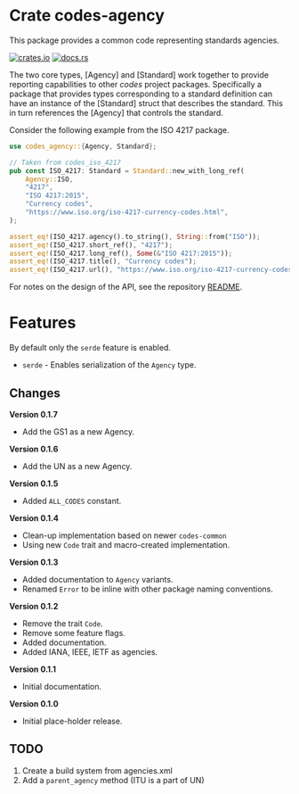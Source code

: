 # Crate codes-agency

This package provides a common code representing standards agencies.

[![crates.io](https://img.shields.io/crates/v/codes-agency.svg)](https://crates.io/crates/codes-agency)
[![docs.rs](https://docs.rs/codes-agency/badge.svg)](https://docs.rs/codes-agency)

The two core types, [Agency] and [Standard] work together to provide reporting
capabilities to other *codes* project packages. Specifically a package that
provides types corresponding to a standard definition can have an instance of
the [Standard] struct that describes the standard. This in turn references the
[Agency] that controls the standard.

Consider the following example from the ISO 4217 package.

```rust
use codes_agency::{Agency, Standard};

// Taken from codes_iso_4217
pub const ISO_4217: Standard = Standard::new_with_long_ref(
    Agency::ISO,
    "4217",
    "ISO 4217:2015",
    "Currency codes",
    "https://www.iso.org/iso-4217-currency-codes.html",
);

assert_eq!(ISO_4217.agency().to_string(), String::from("ISO"));
assert_eq!(ISO_4217.short_ref(), "4217");
assert_eq!(ISO_4217.long_ref(), Some(&"ISO 4217:2015"));
assert_eq!(ISO_4217.title(), "Currency codes");
assert_eq!(ISO_4217.url(), "https://www.iso.org/iso-4217-currency-codes.html");
```

For notes on the design of the API, see the repository 
[README](https://github.com/johnstonskj/rust-codes/blob/main/README.md).

# Features

By default only the `serde` feature is enabled.

* `serde` - Enables serialization of the `Agency` type.
  
## Changes

**Version 0.1.7**

* Add the GS1 as a new Agency.

**Version 0.1.6**

* Add the UN as a new Agency.

**Version 0.1.5**

* Added `ALL_CODES` constant.

**Version 0.1.4**

* Clean-up implementation based on newer `codes-common`
* Using new `Code` trait and macro-created implementation.

**Version 0.1.3**

* Added documentation to `Agency` variants.
* Renamed `Error` to be inline with other package naming conventions.

**Version 0.1.2**

* Remove the trait `Code`.
* Remove some feature flags.
* Added documentation.
* Added IANA, IEEE, IETF as agencies.

**Version 0.1.1**

* Initial documentation.

**Version 0.1.0**

* Initial place-holder release.

## TODO

1. Create a build system from agencies.xml
1. Add a `parent_agency` method (ITU is a part of UN)
